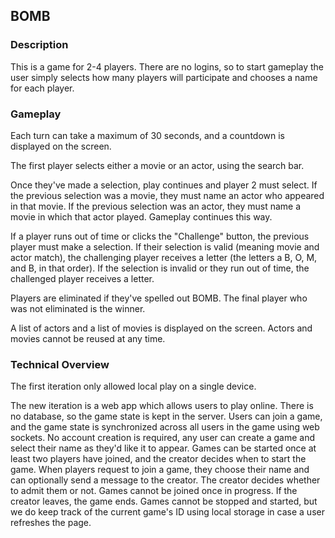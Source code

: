 ## BOMB

### Description

This is a game for 2-4 players. There are no logins, so to start gameplay the user simply selects how many players will participate and chooses a name for each player.

### Gameplay

Each turn can take a maximum of 30 seconds, and a countdown is displayed on the screen.

The first player selects either a movie or an actor, using the search bar.

Once they've made a selection, play continues and player 2 must select. If the previous selection was a movie, they must name an actor who appeared in that movie. If the previous selection was an actor, they must name a movie in which that actor played. Gameplay continues this way.

If a player runs out of time or clicks the "Challenge" button, the previous player must make a selection. If their selection is valid (meaning movie and actor match), the challenging player receives a letter (the letters a B, O, M, and B, in that order). If the selection is invalid or they run out of time, the challenged player receives a letter.

Players are eliminated if they've spelled out BOMB. The final player who was not eliminated is the winner.

A list of actors and a list of movies is displayed on the screen. Actors and movies cannot be reused at any time.

### Technical Overview

The first iteration only allowed local play on a single device.

The new iteration is a web app which allows users to play online. There is no database, so the game state is kept in the server. Users can join a game, and the game state is synchronized across all users in the game using web sockets. No account creation is required, any user can create a game and select their name as they'd like it to appear. Games can be started once at least two players have joined, and the creator decides when to start the game. When players request to join a game, they choose their name and can optionally send a message to the creator. The creator decides whether to admit them or not. Games cannot be joined once in progress. If the creator leaves, the game ends. Games cannot be stopped and started, but we do keep track of the current game's ID using local storage in case a user refreshes the page.
